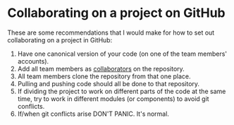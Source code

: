 # Collaborating on a project on GitHub

These are some recommendations that I would make for how to set out collaborating on a project in GitHub:
1.  Have one canonical version of your code (on one of the team members' accounts).
1.  Add all team members as [collaborators](https://docs.github.com/en/account-and-profile/setting-up-and-managing-your-personal-account-on-github/managing-access-to-your-personal-repositories/inviting-collaborators-to-a-personal-repository) on the repository.
1.  All team members clone the repository from that one place.
1.  Pulling and pushing code should all be done to that repository.
1.  If dividing the project to work on different parts of the code at the same time, try to work in different modules (or components) to avoid git conflicts.
1.  If/when git conflicts arise DON'T PANIC. It's normal.